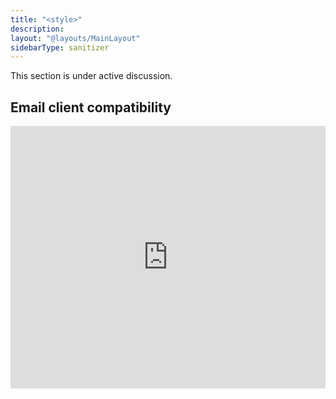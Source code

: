 ```yaml
---
title: "<style>"
description:
layout: "@layouts/MainLayout"
sidebarType: sanitizer
---
```


This section is under active discussion.

## Email client compatibility

<iframe title="Can I email… &lt;style&gt; element" src="https://embed.caniemail.com/html-style/" width="640" height="420" style="width:100%; max-width:40rem; height:26.25rem; border:none;" loading="lazy"></iframe>